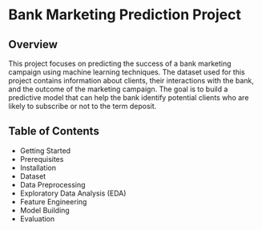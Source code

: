 # Bank Marketing Prediction Project

## Overview

This project focuses on predicting the success of a bank marketing campaign using machine learning techniques. The dataset used for this project contains information about clients, their interactions with the bank, and the outcome of the marketing campaign. The goal is to build a predictive model that can help the bank identify potential clients who are likely to subscribe  or not to the term deposit.

## Table of Contents

* Getting Started
* Prerequisites
* Installation
* Dataset
* Data Preprocessing
* Exploratory Data Analysis (EDA)
* Feature Engineering
* Model Building
* Evaluation
